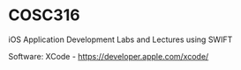 # COSC316
iOS Application Development Labs and Lectures using SWIFT

Software:
XCode - https://developer.apple.com/xcode/ 
